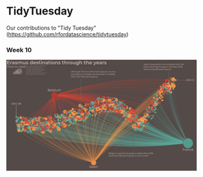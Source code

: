 # TidyTuesday
Our contributions to "Tidy Tuesday" (https://github.com/rfordatascience/tidytuesday)

### Week 10
![alt text](https://github.com/SheViz-2021/TidyTuesday/blob/main/Week10.png)
